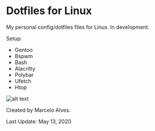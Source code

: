 # Dotfiles for Linux

My personal config/dotfiles files for Linux. In development.

Setup:
- Gentoo
- Bspwm
- Bash
- Alacritty
- Polybar
- Ufetch
- Htop

![alt text](https://i.postimg.cc/L9sryxMS/image-2020-05-13-00-13-07.png)

Created by Marcelo Alves.

Last Update: May 13, 2020
